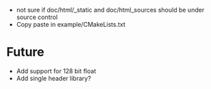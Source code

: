 * not sure if doc/html/_static and doc/html_sources should be under source control
* Copy paste in example/CMakeLists.txt

# Future
* Add support for 128 bit float
* Add single header library?
